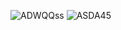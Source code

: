 ![ADWQQss](https://github.com/rezaaminiweb/Calculator2/assets/140278906/896d8cda-4fde-4941-82e7-8d0ab405d755)
![ASDA45](https://github.com/rezaaminiweb/Calculator2/assets/140278906/b5411ed8-41f4-40a6-9633-d8bc943dee01)

